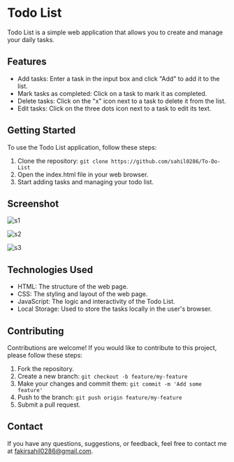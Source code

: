# Todo List

Todo List is a simple web application that allows you to create and manage your daily tasks.

## Features

- Add tasks: Enter a task in the input box and click "Add" to add it to the list.
- Mark tasks as completed: Click on a task to mark it as completed.
- Delete tasks: Click on the "x" icon next to a task to delete it from the list.
- Edit tasks: Click on the three dots icon next to a task to edit its text.

## Getting Started

To use the Todo List application, follow these steps:

1. Clone the repository: `git clone https://github.com/sahil0286/To-Do-List`
2. Open the index.html file in your web browser.
3. Start adding tasks and managing your todo list.

## Screenshot

![s1](https://github.com/sahil0286/To-Do-List/assets/119412630/fb11212b-8509-47e6-b922-ebb48f6b632a)

![s2](https://github.com/sahil0286/To-Do-List/assets/119412630/28b5d224-38d2-4f41-9bf0-883e721f61ac)

![s3](https://github.com/sahil0286/To-Do-List/assets/119412630/bbb5fce0-4996-4271-a6e2-d212db1069bf)

## Technologies Used

- HTML: The structure of the web page.
- CSS: The styling and layout of the web page.
- JavaScript: The logic and interactivity of the Todo List.
- Local Storage: Used to store the tasks locally in the user's browser.

## Contributing

Contributions are welcome! If you would like to contribute to this project, please follow these steps:

1. Fork the repository.
2. Create a new branch: `git checkout -b feature/my-feature`
3. Make your changes and commit them: `git commit -m 'Add some feature'`
4. Push to the branch: `git push origin feature/my-feature`
5. Submit a pull request.

## Contact

If you have any questions, suggestions, or feedback, feel free to contact me at [fakirsahil0286@gmail.com](mailto:fakirsahil0286@gmail.com).
